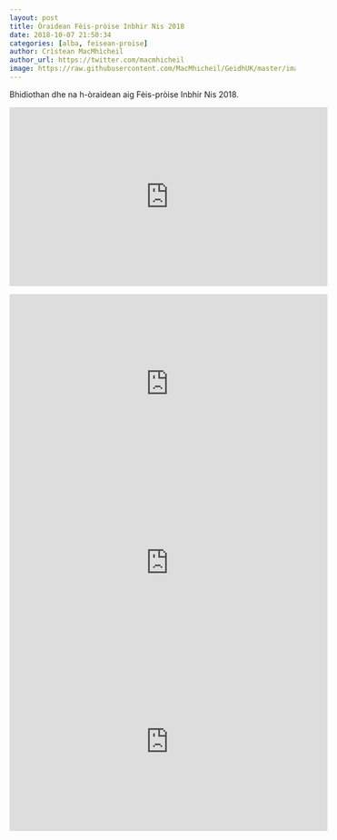 ```yaml
---
layout: post
title: Òraidean Fèis-pròise Inbhir Nis 2018
date: 2018-10-07 21:50:34
categories: [alba, feisean-proise]
author: Crìstean MacMhìcheil
author_url: https://twitter.com/macmhicheil
image: https://raw.githubusercontent.com/MacMhicheil/GeidhUK/master/images/oraidean-feis-proise-inbhir-nis-2018.png
---
```


Bhidiothan dhe na h-òraidean aig Fèis-pròise Inbhir Nis 2018.

<!--more-->

<p><iframe src="https://www.youtube.com/embed/0X3DkUCoVu8" width="560" height="315" frameborder="0" allowfullscreen="allowfullscreen"></iframe></p>

<iframe src="https://www.youtube.com/embed/Hd4IvN4OW4Q" width="560" height="315" frameborder="0" allowfullscreen="allowfullscreen"></iframe>

<iframe src="https://www.youtube.com/embed/x19jGnU5P8M" width="560" height="315" frameborder="0" allowfullscreen="allowfullscreen"></iframe>

<iframe src="https://www.youtube.com/embed/vg1H0z4npBc" width="560" height="315" frameborder="0" allowfullscreen="allowfullscreen"></iframe>
